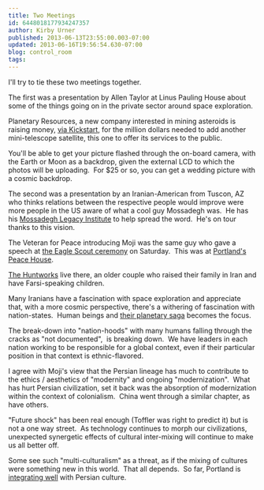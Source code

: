 ```yaml
---
title: Two Meetings
id: 6448018177934247357
author: Kirby Urner
published: 2013-06-13T23:55:00.003-07:00
updated: 2013-06-16T19:56:54.630-07:00
blog: control_room
tags: 
---
```


[](http://www.flickr.com/photos/kirbyurner/9040574952/)

I'll try to tie these two meetings together.

The first was a presentation by Allen Taylor at Linus Pauling House about some of the things going on in the private sector around space exploration.

Planetary Resources, a new company interested in mining asteroids is raising money, [via Kickstart](http://www.kickstarter.com/projects/1458134548/arkyd-a-space-telescope-for-everyone-0), for the million dollars needed to add another mini-telescope satellite, this one to offer its services to the public.

You'll be able to get your picture flashed through the on-board camera, with the Earth or Moon as a backdrop, given the external LCD to which the photos will be uploading.  For $25 or so, you can get a wedding picture with a cosmic backdrop.

The second was a presentation by an Iranian-American from Tuscon, AZ who thinks relations between the respective people would improve were more people in the US aware of what a cool guy Mossadegh was.  He has his [Mossadegh Legacy Institute](http://mossadeghlegacyinstitute.org/) to help spread the word.  He's on tour thanks to this vision.

The Veteran for Peace introducing Moji was the same guy who gave a speech at [the Eagle Scout ceremony](http://worldgame.blogspot.com/2013/06/eagle-scout-ceremony.html) on Saturday.  This was at [Portland's Peace House](http://controlroom.blogspot.com/2013/02/report-from-afghanistan.html). 

[The Huntworks](http://mybizmo.blogspot.com/2005/10/rambling-on.html) live there, an older couple who raised their family in Iran and have Farsi-speaking children.

Many Iranians have a fascination with space exploration and appreciate that, with a more cosmic perspective, there's a withering of fascination with nation-states.  Human beings and [their planetary saga](http://worldgame.blogspot.com/2010/01/more-geopolitics.html) becomes the focus.

The break-down into "nation-hoods" with many humans falling through the cracks as "not documented",  is breaking down.  We have leaders in each nation working to be responsible for a global context, even if their particular position in that context is ethnic-flavored.

I agree with Moji's view that the Persian lineage has much to contribute to the ethics / aesthetics of "modernity" and ongoing "modernization".  What has hurt Persian civilization, set it back was the absorption of modernization within the context of colonialism.  China went through a similar chapter, as have others.

"Future shock" has been real enough (Toffler was right to predict it) but is not a one way street.  As technology continues to morph our civilizations, unexpected synergetic effects of cultural inter-mixing will continue to make us all better off.

Some see such "multi-culturalism" as a threat, as if the mixing of cultures were something new in this world.  That all depends.  So far, Portland is [integrating well](http://controlroom.blogspot.com/2009/08/iranian-festival.html) with Persian culture.